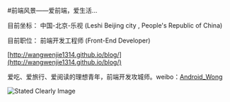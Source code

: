 #前端风景——爱前端，爱生活...

目前坐标： 中国-北京-乐视 (Leshi Beijing city , People's Republic of China)

目前职位：  前端开发工程师  (Front-End Developer)

[http://wangwenjie1314.github.io/blog/](http://wangwenjie1314.github.io/blog/)

爱吃、爱旅行、爱阅读的理想青年，前端开发攻城师。weibo：[Android_Wong](http://weibo.com/wangwenjie1314 "王文杰的微博")

![Stated Clearly Image](http://c.hiphotos.baidu.com/image/pic/item/0823dd54564e92584357a3e39e82d158ccbf4e5f.jpg) 